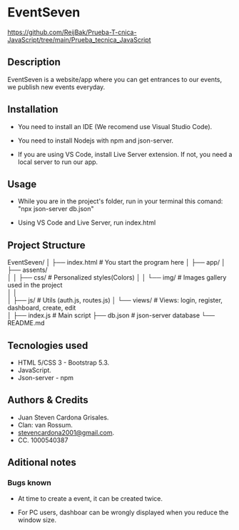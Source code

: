 
# EventSeven

https://github.com/ReijBak/Prueba-T-cnica-JavaScript/tree/main/Prueba_tecnica_JavaScript

## Description

EventSeven is a website/app where you can get entrances to our events, we publish new events everyday.

## Installation

- You need to install an IDE (We recomend use Visual Studio Code).

- You need to install Nodejs with npm and json-server.

- If you are using VS Code, install Live Server extension. If not, you need a local server to run our app.

## Usage

- While you are in the project's folder, run in your terminal this comand: "npx json-server db.json"

- Using VS Code and Live Server, run index.html

## Project Structure

EventSeven/
│
├── index.html                  # You start the program here
│
├── app/
│   ├── assents/             
│   │   ├── css/                # Personalized styles(Colors)
│   │   └── img/                # Images gallery used in the project   
│   │   
│   ├── js/                     # Utils (auth.js, routes.js)
│   └── views/                  # Views: login, register, dashboard, create, edit   
│
├── index.js                    # Main script
├── db.json                     # json-server database
└── README.md

## Tecnologies used

- HTML 5/CSS 3 - Bootstrap 5.3.
- JavaScript.
- Json-server - npm

## Authors & Credits

- Juan Steven Cardona Grisales.
- Clan: van Rossum.
- stevencardona2001@gmail.com.
- CC. 1000540387

## Aditional notes

### Bugs known

- At time to create a event, it can be created twice.

- For PC users, dashboar can be wrongly displayed when you reduce the window size.
